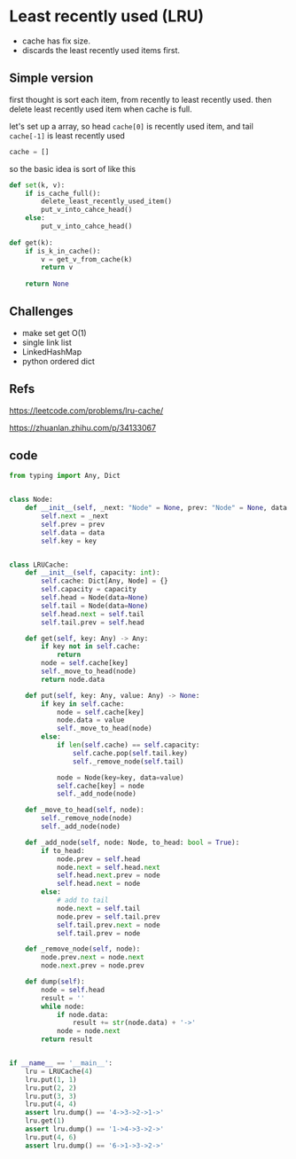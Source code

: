 # Least recently used (LRU)

* cache has fix size.
* discards the least recently used items first.


## Simple version

first thought is sort each item, from recently to least recently used. then delete least recently used item when cache is full.

let's set up a array, so head `cache[0]` is recently used item, and tail `cache[-1]` is least recently used
```python
cache = []
```

so the basic idea is sort of like this
```python
def set(k, v):
    if is_cache_full():
        delete_least_recently_used_item()
        put_v_into_cahce_head()
    else:
        put_v_into_cahce_head()
        
def get(k):
    if is_k_in_cache():
        v = get_v_from_cache(k)
        return v
    
    return None
```

## Challenges

* make set get O(1)
* single link list 
* LinkedHashMap
* python ordered dict

## Refs
https://leetcode.com/problems/lru-cache/

https://zhuanlan.zhihu.com/p/34133067

## code
```python
from typing import Any, Dict


class Node:
    def __init__(self, _next: "Node" = None, prev: "Node" = None, data: Any = None, key: Any = None) -> None:
        self.next = _next
        self.prev = prev
        self.data = data
        self.key = key


class LRUCache:
    def __init__(self, capacity: int):
        self.cache: Dict[Any, Node] = {}
        self.capacity = capacity
        self.head = Node(data=None)
        self.tail = Node(data=None)
        self.head.next = self.tail
        self.tail.prev = self.head

    def get(self, key: Any) -> Any:
        if key not in self.cache:
            return
        node = self.cache[key]
        self._move_to_head(node)
        return node.data

    def put(self, key: Any, value: Any) -> None:
        if key in self.cache:
            node = self.cache[key]
            node.data = value
            self._move_to_head(node)
        else:
            if len(self.cache) == self.capacity:
                self.cache.pop(self.tail.key)
                self._remove_node(self.tail)

            node = Node(key=key, data=value)
            self.cache[key] = node
            self._add_node(node)

    def _move_to_head(self, node):
        self._remove_node(node)
        self._add_node(node)

    def _add_node(self, node: Node, to_head: bool = True):
        if to_head:
            node.prev = self.head
            node.next = self.head.next
            self.head.next.prev = node
            self.head.next = node
        else:
            # add to tail
            node.next = self.tail
            node.prev = self.tail.prev
            self.tail.prev.next = node
            self.tail.prev = node

    def _remove_node(self, node):
        node.prev.next = node.next
        node.next.prev = node.prev

    def dump(self):
        node = self.head
        result = ''
        while node:
            if node.data:
                result += str(node.data) + '->'
            node = node.next
        return result


if __name__ == '__main__':
    lru = LRUCache(4)
    lru.put(1, 1)
    lru.put(2, 2)
    lru.put(3, 3)
    lru.put(4, 4)
    assert lru.dump() == '4->3->2->1->'
    lru.get(1)
    assert lru.dump() == '1->4->3->2->'
    lru.put(4, 6)
    assert lru.dump() == '6->1->3->2->'
```
